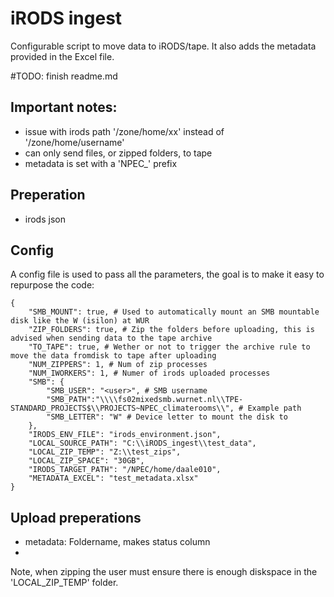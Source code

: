 # iRODS ingest
Configurable script to move data to iRODS/tape.
It also adds the metadata provided in the Excel file.

#TODO: finish readme.md

## Important notes:
- issue with irods path '/zone/home/xx' instead of '/zone/home/username'
- can only send files, or zipped folders, to tape
- metadata is set with a 'NPEC_' prefix

## Preperation
- irods json

## Config
A config file is used to pass all the parameters, the goal is to make it easy to repurpose the code:
```
{
    "SMB_MOUNT": true, # Used to automatically mount an SMB mountable disk like the W (isilon) at WUR
    "ZIP_FOLDERS": true, # Zip the folders before uploading, this is advised when sending data to the tape archive
    "TO_TAPE": true, # Wether or not to trigger the archive rule to move the data fromdisk to tape after uploading
    "NUM_ZIPPERS": 1, # Num of zip processes
    "NUM_IWORKERS": 1, # Numer of irods uploaded processes
    "SMB": {
        "SMB_USER": "<user>", # SMB username
        "SMB_PATH":"\\\\fs02mixedsmb.wurnet.nl\\TPE-STANDARD_PROJECTS$\\PROJECTS~NPEC_climaterooms\\", # Example path
        "SMB_LETTER": "W" # Device letter to mount the disk to
    },
    "IRODS_ENV_FILE": "irods_environment.json",
    "LOCAL_SOURCE_PATH": "C:\\iRODS_ingest\\test_data",
    "LOCAL_ZIP_TEMP": "Z:\\test_zips",
    "LOCAL_ZIP_SPACE": "30GB",
    "IRODS_TARGET_PATH": "/NPEC/home/daale010",
    "METADATA_EXCEL": "test_metadata.xlsx"
}
```


## Upload preperations
- metadata: Foldername, makes status column
- 

Note, when zipping the user must ensure there is enough diskspace in the 'LOCAL_ZIP_TEMP' folder.